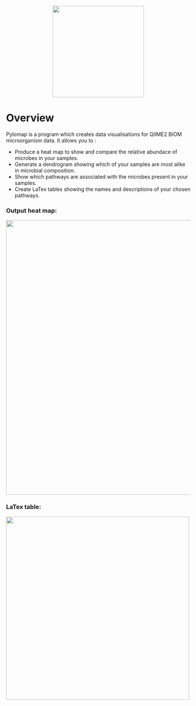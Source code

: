 <p align="center">
  <img src="https://i.ibb.co/LJ5nTHf/pylomap.png" width="250"/>
</p>


# Overview

Pylomap is a program which creates data visualisations for QIIME2 BIOM microorganism data. It allows you to :

- Produce a heat map to show and compare the relative abundace of microbes in your samples. 
- Generate a dendrogram showing which of your samples are most alike in microbial composition. 
- Show which pathways are associated with the microbes present in your samples.
- Create LaTex tables showing the names and descriptions of your chosen pathways. 

### Output heat map:
<p align="left">
  <img src="https://i.ibb.co/jHJTJXD/test-2.png" width="750"/>
</p>

### LaTex table:

<p align="left">
  <img src="https://i.ibb.co/ZWs7PHX/table.png" width="500"/>
</p>
